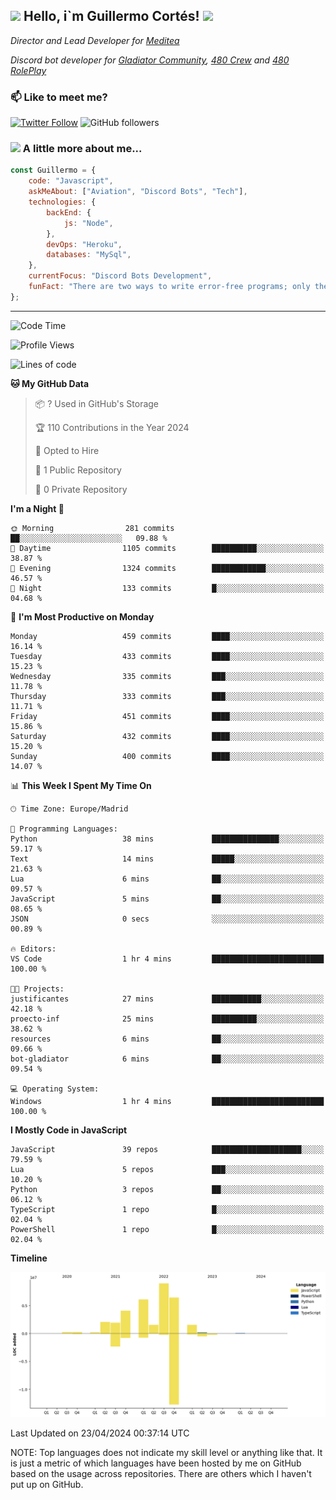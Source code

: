 <h2><img src="https://emojis.slackmojis.com/emojis/images/1531849430/4246/blob-sunglasses.gif?1531849430" width="30"/> Hello, i`m Guillermo Cortés! <img src="https://media.giphy.com/media/PiuVH04cd9JcmqqWKK/giphy.gif" width="50"></h2>
<p><em>Director and Lead Developer for <a href="https://mediteavirtual.es/">Meditea</a>
</em></p>
<p><em>Discord bot developer for <a href="https://discord.comunidadgladiator.com">Gladiator Community</a>, <a href="https://discord.gg/UpvpkUbGdA">480 Crew</a> and <a href="https://discord.gg/dmMRQgH3tu">480 RolePlay</a>
</em></p>

### 📫 Like to meet me?

[![Twitter Follow](https://img.shields.io/twitter/follow/concara3443?label=Follow)](https://twitter.com/intent/follow?screen_name=concara3443)
![GitHub followers](https://img.shields.io/github/followers/concara3443?label=Follow&style=social)

### <img src="https://media.giphy.com/media/WFZvB7VIXBgiz3oDXE/giphy.gif" width="50"> A little more about me...  

```javascript
const Guillermo = {
    code: "Javascript",
    askMeAbout: ["Aviation", "Discord Bots", "Tech"],
    technologies: {
        backEnd: {
            js: "Node",
        },
        devOps: "Heroku",
        databases: "MySql",
    },
    currentFocus: "Discord Bots Development",
    funFact: "There are two ways to write error-free programs; only the third one works"
};
```

---

<!--START_SECTION:waka-->
![Code Time](http://img.shields.io/badge/Code%20Time-407%20hrs%201%20min-blue)

![Profile Views](http://img.shields.io/badge/Profile%20Views-0-blue)

![Lines of code](https://img.shields.io/badge/From%20Hello%20World%20I%27ve%20Written-33.9%20million%20lines%20of%20code-blue)

**🐱 My GitHub Data** 

> 📦 ? Used in GitHub's Storage 
 > 
> 🏆 110 Contributions in the Year 2024
 > 
> 💼 Opted to Hire
 > 
> 📜 1 Public Repository 
 > 
> 🔑 0 Private Repository 
 > 
**I'm a Night 🦉** 

```text
🌞 Morning                281 commits         ██░░░░░░░░░░░░░░░░░░░░░░░   09.88 % 
🌆 Daytime                1105 commits        ██████████░░░░░░░░░░░░░░░   38.87 % 
🌃 Evening                1324 commits        ████████████░░░░░░░░░░░░░   46.57 % 
🌙 Night                  133 commits         █░░░░░░░░░░░░░░░░░░░░░░░░   04.68 % 
```
📅 **I'm Most Productive on Monday** 

```text
Monday                   459 commits         ████░░░░░░░░░░░░░░░░░░░░░   16.14 % 
Tuesday                  433 commits         ████░░░░░░░░░░░░░░░░░░░░░   15.23 % 
Wednesday                335 commits         ███░░░░░░░░░░░░░░░░░░░░░░   11.78 % 
Thursday                 333 commits         ███░░░░░░░░░░░░░░░░░░░░░░   11.71 % 
Friday                   451 commits         ████░░░░░░░░░░░░░░░░░░░░░   15.86 % 
Saturday                 432 commits         ████░░░░░░░░░░░░░░░░░░░░░   15.20 % 
Sunday                   400 commits         ████░░░░░░░░░░░░░░░░░░░░░   14.07 % 
```


📊 **This Week I Spent My Time On** 

```text
🕑︎ Time Zone: Europe/Madrid

💬 Programming Languages: 
Python                   38 mins             ███████████████░░░░░░░░░░   59.17 % 
Text                     14 mins             █████░░░░░░░░░░░░░░░░░░░░   21.63 % 
Lua                      6 mins              ██░░░░░░░░░░░░░░░░░░░░░░░   09.57 % 
JavaScript               5 mins              ██░░░░░░░░░░░░░░░░░░░░░░░   08.65 % 
JSON                     0 secs              ░░░░░░░░░░░░░░░░░░░░░░░░░   00.89 % 

🔥 Editors: 
VS Code                  1 hr 4 mins         █████████████████████████   100.00 % 

🐱‍💻 Projects: 
justificantes            27 mins             ███████████░░░░░░░░░░░░░░   42.18 % 
proecto-inf              25 mins             ██████████░░░░░░░░░░░░░░░   38.62 % 
resources                6 mins              ██░░░░░░░░░░░░░░░░░░░░░░░   09.66 % 
bot-gladiator            6 mins              ██░░░░░░░░░░░░░░░░░░░░░░░   09.54 % 

💻 Operating System: 
Windows                  1 hr 4 mins         █████████████████████████   100.00 % 
```

**I Mostly Code in JavaScript** 

```text
JavaScript               39 repos            ████████████████████░░░░░   79.59 % 
Lua                      5 repos             ███░░░░░░░░░░░░░░░░░░░░░░   10.20 % 
Python                   3 repos             ██░░░░░░░░░░░░░░░░░░░░░░░   06.12 % 
TypeScript               1 repo              █░░░░░░░░░░░░░░░░░░░░░░░░   02.04 % 
PowerShell               1 repo              █░░░░░░░░░░░░░░░░░░░░░░░░   02.04 % 
```



**Timeline**

![Lines of Code chart](https://raw.githubusercontent.com/Concara3443/Concara3443/main/assets/bar_graph.png)


 Last Updated on 23/04/2024 00:37:14 UTC
<!--END_SECTION:waka-->

NOTE: Top languages does not indicate my skill level or anything like that. It is just a metric of which languages have been hosted by me on GitHub based on the usage across repositories. There are others which I haven't put up on GitHub.
